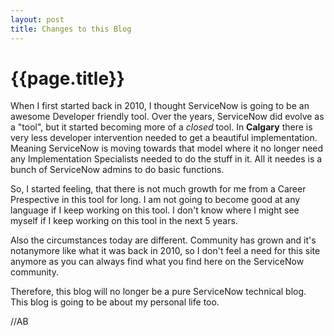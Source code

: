 ```yaml
---
layout: post
title: Changes to this Blog
--- 
```




 {{page.title}}
======================================================




When I first started back in 2010, I thought ServiceNow is going to be an awesome Developer friendly tool. Over the years, ServiceNow did evolve as a "tool", but it started becoming more of a _closed_ tool. In **Calgary** there is very less developer intervention needed to get a beautiful implementation. Meaning ServiceNow is moving towards that model where it no longer need any Implementation Specialists needed to do the stuff in it. All it needes is a bunch of  ServiceNow admins to do basic functions.

So, I started feeling, that there is not much growth for me from a Career Prespective in this tool for long. I am not going to become good at any language if I keep working on this tool. I don't know where I might see myself if I keep working on this tool in the next 5 years.

Also the circumstances today are different. Community has grown and it's notanymore like what it was back in 2010, so I don't feel a need for this site anymore as you can always find what you find here on the ServiceNow community.


Therefore, this blog will no longer be a pure ServiceNow technical blog. This blog is going to be about my personal life too. 

//AB